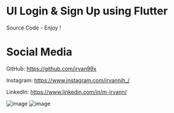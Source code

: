 # UI Login & Sign Up using Flutter
Source Code - Enjoy !

# Social Media
GitHub: https://github.com/irvan99x

Instagram: https://www.instagram.com/irvannih_/

LinkedIn: https://www.linkedin.com/in/m-irvann/

![image](https://user-images.githubusercontent.com/64585083/133914519-44879536-dc7b-407c-b7bb-ff572b3de184.png)
![image](https://user-images.githubusercontent.com/64585083/133914527-9862cf7a-e4c3-42f8-862b-8788a34c8918.png)
